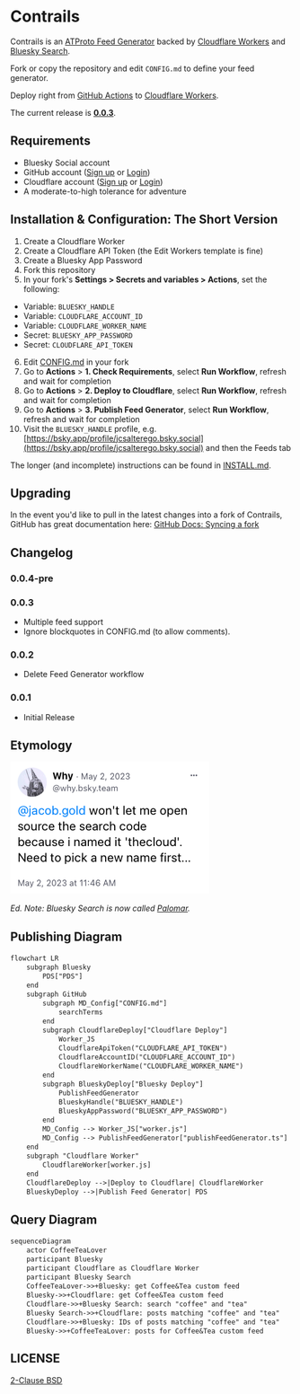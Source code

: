 
# Contrails

Contrails is an [ATProto Feed Generator](https://github.com/bluesky-social/feed-generator) backed by
[Cloudflare Workers](https://workers.cloudflare.com) and [Bluesky Search](https://bsky.app/search).

Fork or copy the repository and edit `CONFIG.md` to define your feed generator.

Deploy right from [GitHub Actions](https://github.com/features/actions) to [Cloudflare Workers](https://workers.cloudflare.com).

The current release is [**0.0.3**](https://github.com/jcsalterego/Contrails/releases/latest).

## Requirements

- Bluesky Social account
- GitHub account ([Sign up](https://github.com/signup) or [Login](https://github.com/login))
- Cloudflare account ([Sign up](https://dash.cloudflare.com/sign-up) or [Login](https://dash.cloudflare.com/login/))
- A moderate-to-high tolerance for adventure

## Installation & Configuration: The Short Version

1. Create a Cloudflare Worker
2. Create a Cloudflare API Token (the Edit Workers template is fine)
3. Create a Bluesky App Password
4. Fork this repository
5. In your fork's **Settings > Secrets and variables > Actions**, set the following:
  * Variable: `BLUESKY_HANDLE`
  * Variable: `CLOUDFLARE_ACCOUNT_ID`
  * Variable: `CLOUDFLARE_WORKER_NAME`
  * Secret: `BLUESKY_APP_PASSWORD`
  * Secret: `CLOUDFLARE_API_TOKEN`
6. Edit [CONFIG.md](CONFIG.md) in your fork
7. Go to **Actions** > **1. Check Requirements**, select **Run Workflow**, refresh and wait for completion
8. Go to **Actions** > **2. Deploy to Cloudflare**, select **Run Workflow**, refresh and wait for completion
9. Go to **Actions** > **3. Publish Feed Generator**, select **Run Workflow**, refresh and wait for completion
10. Visit the `BLUESKY_HANDLE` profile, e.g. [https://bsky.app/profile/jcsalterego.bsky.social](https://bsky.app/profile/jcsalterego.bsky.social) and then the Feeds tab

The longer (and incomplete) instructions can be found in [INSTALL.md](INSTALL.md).

## Upgrading

In the event you'd like to pull in the latest changes into a fork of Contrails, GitHub has great documentation here:
[GitHub Docs: Syncing a fork](https://docs.github.com/en/pull-requests/collaborating-with-pull-requests/working-with-forks/syncing-a-fork)

## Changelog

### 0.0.4-pre

### 0.0.3

* Multiple feed support
* Ignore blockquotes in CONFIG.md (to allow comments).

### 0.0.2

* Delete Feed Generator workflow

### 0.0.1

* Initial Release

## Etymology

![](docs/thecloud.png)

_Ed. Note: Bluesky Search is now called [Palomar](https://github.com/bluesky-social/indigo/tree/main/cmd/palomar)._

## Publishing Diagram

```mermaid
flowchart LR
    subgraph Bluesky
        PDS["PDS"]
    end
    subgraph GitHub
        subgraph MD_Config["CONFIG.md"]
            searchTerms
        end
        subgraph CloudflareDeploy["Cloudflare Deploy"]
            Worker_JS
            CloudflareApiToken("CLOUDFLARE_API_TOKEN")
            CloudflareAccountID("CLOUDFLARE_ACCOUNT_ID")
            CloudflareWorkerName("CLOUDFLARE_WORKER_NAME")
        end
        subgraph BlueskyDeploy["Bluesky Deploy"]
            PublishFeedGenerator
            BlueskyHandle("BLUESKY_HANDLE")
            BlueskyAppPassword("BLUESKY_APP_PASSWORD")
        end
        MD_Config --> Worker_JS["worker.js"]
        MD_Config --> PublishFeedGenerator["publishFeedGenerator.ts"]
    end
    subgraph "Cloudflare Worker"
        CloudflareWorker[worker.js]
    end
    CloudflareDeploy -->|Deploy to Cloudflare| CloudflareWorker
    BlueskyDeploy -->|Publish Feed Generator| PDS
```

## Query Diagram

```mermaid
sequenceDiagram
    actor CoffeeTeaLover
    participant Bluesky
    participant Cloudflare as Cloudflare Worker
    participant Bluesky Search
    CoffeeTeaLover->>+Bluesky: get Coffee&Tea custom feed
    Bluesky->>+Cloudflare: get Coffee&Tea custom feed
    Cloudflare->>+Bluesky Search: search "coffee" and "tea"
    Bluesky Search->>+Cloudflare: posts matching "coffee" and "tea"
    Cloudflare->>+Bluesky: IDs of posts matching "coffee" and "tea"
    Bluesky->>+CoffeeTeaLover: posts for Coffee&Tea custom feed
```

## LICENSE

[2-Clause BSD](LICENSE)
